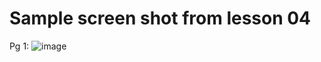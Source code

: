 # Sample screen shot from lesson 04

Pg 1:
![image](https://github.com/bbauska/essential-css-libraries-for-web-designers-2020/assets/41387907/5e8e84dd-94af-46e6-9e92-1e36088034aa)

